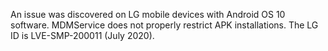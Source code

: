 An issue was discovered on LG mobile devices with Android OS 10 software. MDMService does not properly restrict APK installations. The LG ID is LVE-SMP-200011 (July 2020).